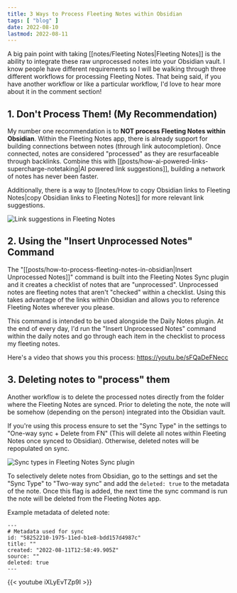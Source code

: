 ```yaml
---
title: 3 Ways to Process Fleeting Notes within Obsidian
tags: [ "blog" ]
date: 2022-08-10
lastmod: 2022-08-11
---
```

A big pain point with taking [[notes/Fleeting Notes|Fleeting Notes]] is the ability to integrate these raw unprocessed notes into your Obsidian vault. I know people have different requirements so I will be walking through three different workflows for processing Fleeting Notes. That being said, if you have another workflow or like a particular workflow, I'd love to hear more about it in the comment section!

## 1. Don't Process Them! (My Recommendation)
My number one recommendation is to **NOT process Fleeting Notes within Obsidian**. Within the Fleeting Notes app, there is already support for building connections between notes (through link autocompletion). Once connected, notes are considered "processed" as they are resurfaceable through backlinks. Combine this with [[posts/how-ai-powered-links-supercharge-notetaking|AI powered link suggestions]], building a network of notes has never been faster.

Additionally, there is a way to [[notes/How to copy Obsidian links to Fleeting Notes|copy Obsidian links to Fleeting Notes]] for more relevant link suggestions. 

![Link suggestions in Fleeting Notes](posts/img/link-suggestion-fn.png)

## 2. Using the "Insert Unprocessed Notes" Command
The "[[posts/how-to-process-fleeting-notes-in-obsidian|Insert Unprocessed Notes]]" command is built into the Fleeting Notes Sync plugin and it creates a checklist of notes that are "unprocessed". Unprocessed notes are fleeting notes that aren't "checked" within a checklist. Using this takes advantage of the links within Obsidian and allows you to reference Fleeting Notes wherever you please.

This command is intended to be used alongside the Daily Notes plugin. At the end of every day, I'd run the "Insert Unprocessed Notes" command within the daily notes and go through each item in the checklist to process my fleeting notes.

Here's a video that shows you this process: https://youtu.be/sFQaDeFNecc

## 3. Deleting notes to "process" them
Another workflow is to delete the processed notes directly from the folder where the Fleeting Notes are synced. Prior to deleting the note, the note will be somehow (depending on the person) integrated into the Obsidian vault.

If you're using this process ensure to set the "Sync Type" in the settings to "One-way sync + Delete from FN" (This will delete all notes within Fleeting Notes once synced to Obsidian). Otherwise, deleted notes will be repopulated on sync.

![Sync types in Fleeting Notes Sync plugin](posts/img/sync-types.png)

To selectively delete notes from Obsidian, go to the settings and set the "Sync Type" to "Two-way sync" and add the  `deleted: true`  to the metadata of the note. Once this flag is added, the next time the sync command is run the note will be deleted from the Fleeting Notes app.

Example metadata of deleted note:
```
---
# Metadata used for sync
id: "58252210-1975-11ed-b1e8-bdd157d4987c"
title: ""
created: "2022-08-11T12:58:49.905Z"
source: ""
deleted: true
---
```
{{< youtube iXLyEvTZp9I >}}